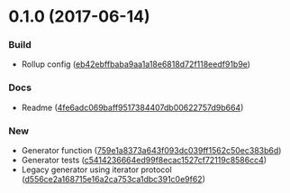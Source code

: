 <a name="0.1.0"></a>
# 0.1.0 (2017-06-14)


### Build

* Rollup config ([eb42ebffbaba9aa1a18e6818d72f118eedf91b9e](https://github.com/leogr/powerset-gen/commit/eb42ebffbaba9aa1a18e6818d72f118eedf91b9e))

### Docs

* Readme ([4fe6adc069baff9517384407db00622757d9b664](https://github.com/leogr/powerset-gen/commit/4fe6adc069baff9517384407db00622757d9b664))

### New

* Generator function ([759e1a8373a643f093dc039ff1562c50ec383b6d](https://github.com/leogr/powerset-gen/commit/759e1a8373a643f093dc039ff1562c50ec383b6d))
* Generator tests ([c5414236664ed99f8ecac1527cf72119c8586cc4](https://github.com/leogr/powerset-gen/commit/c5414236664ed99f8ecac1527cf72119c8586cc4))
* Legacy generator using iterator protocol ([d556ce2a168715e16a2ca753ca1dbc391c0e9f62](https://github.com/leogr/powerset-gen/commit/d556ce2a168715e16a2ca753ca1dbc391c0e9f62))
